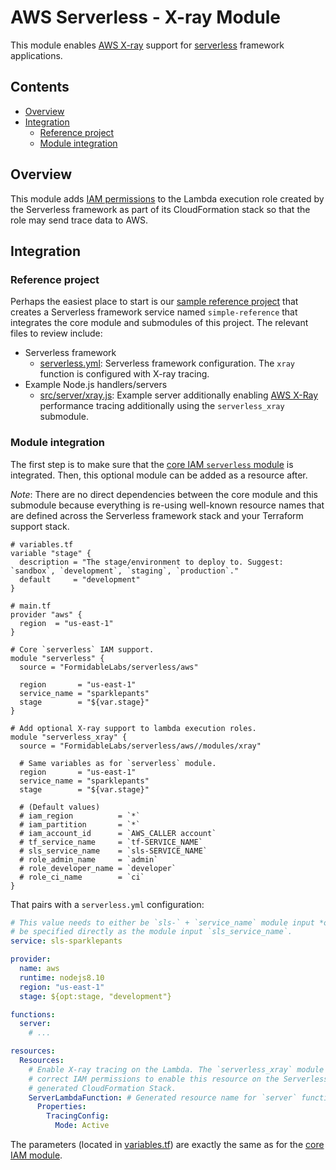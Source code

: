 AWS Serverless - X-ray Module
=============================

This module enables [AWS X-ray][] support for [serverless][] framework applications.

## Contents

<!-- START doctoc generated TOC please keep comment here to allow auto update -->
<!-- DON'T EDIT THIS SECTION, INSTEAD RE-RUN doctoc TO UPDATE -->


- [Overview](#overview)
- [Integration](#integration)
  - [Reference project](#reference-project)
  - [Module integration](#module-integration)

<!-- END doctoc generated TOC please keep comment here to allow auto update -->

## Overview

This module adds [IAM permissions][xray_iam] to the Lambda execution role created by the Serverless framework as part of its CloudFormation stack so that the role may send trace data to AWS.

## Integration

### Reference project

Perhaps the easiest place to start is our [sample reference project][ref_project] that creates a Serverless framework service named `simple-reference` that integrates the core module and submodules of this project. The relevant files to review include:

- Serverless framework
    - [serverless.yml](https://github.com/FormidableLabs/aws-lambda-serverless-reference/blob/master/serverless.yml): Serverless framework configuration. The `xray` function is configured with X-ray tracing.
- Example Node.js handlers/servers
    - [src/server/xray.js](https://github.com/FormidableLabs/aws-lambda-serverless-reference/blob/master/src/server/xray.js): Example server additionally enabling [AWS X-Ray][] performance tracing additionally using the `serverless_xray` submodule.

### Module integration

The first step is to make sure that the [core IAM `serverless` module][core_module] is integrated. Then, this optional module can be added as a resource after.

_Note_: There are no direct dependencies between the core module and this submodule because everything is re-using well-known resource names that are defined across the Serverless framework stack and your Terraform support stack.

```hcl
# variables.tf
variable "stage" {
  description = "The stage/environment to deploy to. Suggest: `sandbox`, `development`, `staging`, `production`."
  default     = "development"
}

# main.tf
provider "aws" {
  region  = "us-east-1"
}

# Core `serverless` IAM support.
module "serverless" {
  source = "FormidableLabs/serverless/aws"

  region       = "us-east-1"
  service_name = "sparklepants"
  stage        = "${var.stage}"
}

# Add optional X-ray support to lambda execution roles.
module "serverless_xray" {
  source = "FormidableLabs/serverless/aws//modules/xray"

  # Same variables as for `serverless` module.
  region       = "us-east-1"
  service_name = "sparklepants"
  stage        = "${var.stage}"

  # (Default values)
  # iam_region          = `*`
  # iam_partition       = `*`
  # iam_account_id      = `AWS_CALLER account`
  # tf_service_name     = `tf-SERVICE_NAME`
  # sls_service_name    = `sls-SERVICE_NAME`
  # role_admin_name     = `admin`
  # role_developer_name = `developer`
  # role_ci_name        = `ci`
}
```

That pairs with a `serverless.yml` configuration:

```yml
# This value needs to either be `sls-` + `service_name` module input *or*
# be specified directly as the module input `sls_service_name`.
service: sls-sparklepants

provider:
  name: aws
  runtime: nodejs8.10
  region: "us-east-1"
  stage: ${opt:stage, "development"}

functions:
  server:
    # ...

resources:
  Resources:
    # Enable X-ray tracing on the Lambda. The `serverless_xray` module gives
    # correct IAM permissions to enable this resource on the Serverless-
    # generated CloudFormation Stack.
    ServerLambdaFunction: # Generated resource name for `server` function...
      Properties:
        TracingConfig:
          Mode: Active
```

The parameters (located in [variables.tf](variables.tf)) are exactly the same as for the [core IAM module][core_module].

[serverless]: https://serverless.com/
[Terraform]: https://www.terraform.io
[AWS X-Ray]: https://aws.amazon.com/xray/

[core_module]: ../../README.md
[xray_iam]: https://docs.aws.amazon.com/IAM/latest/UserGuide/list_awsx-ray.html
[ref_project]: https://github.com/FormidableLabs/aws-lambda-serverless-reference

